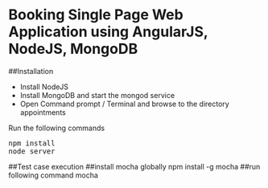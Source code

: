 # Booking Single Page Web Application using AngularJS, NodeJS, MongoDB

##Installation
* Install NodeJS
* Install MongoDB and start the mongod service
* Open Command prompt / Terminal and browse to the directory appointments

Run the following commands
<pre>
npm install 
node server
</pre>

##Test case execution
##install mocha globally
npm install -g mocha
##run following command
mocha

